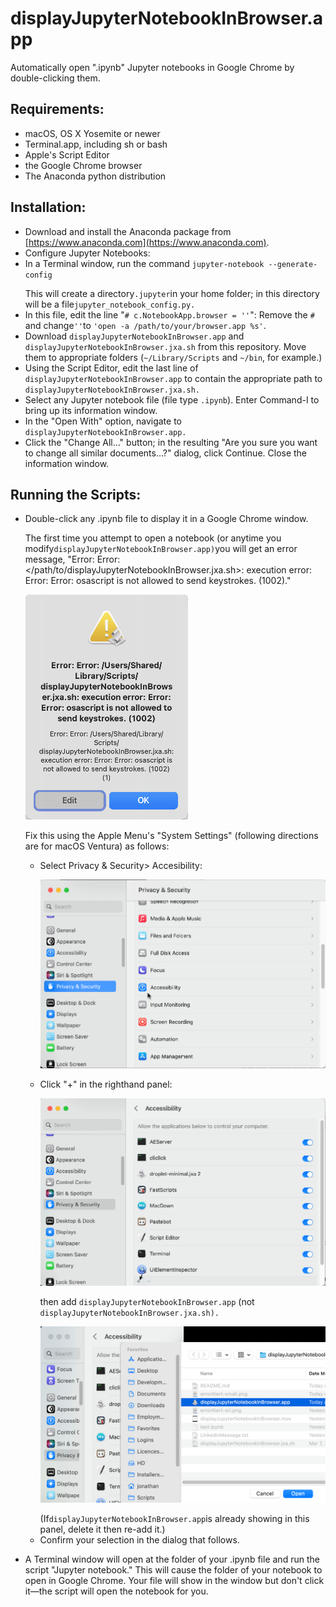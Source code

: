 # displayJupyterNotebookInBrowser.app
Automatically open ".ipynb" Jupyter notebooks in Google Chrome by double-clicking them.
## Requirements:
- macOS, OS X Yosemite or newer
- Terminal.app, including sh or bash
- Apple's Script Editor
- the Google Chrome browser
- The Anaconda python distribution

## Installation:
- Download and install the Anaconda package from [https://www.anaconda.com](https://www.anaconda.com).
- Configure Jupyter Notebooks:
 - In a Terminal window, run the command
 `jupyter-notebook --generate-config`<p></p>
 This will create a directory`.jupyter`in your home folder; in this directory will be a file`jupyter_notebook_config.py.`
 - In this file, edit the line "`# c.NotebookApp.browser = ''`": Remove the `#` and change`''`to `'open -a /path/to/your/browser.app %s'`.
- Download `displayJupyterNotebookInBrowser.app` and `displayJupyterNotebookInBrowser.jxa.sh` from this repository. Move them to appropriate folders (`~/Library/Scripts` and `~/bin`, for example.)
- Using the Script Editor, edit the last line of `displayJupyterNotebookInBrowser.app` to contain the appropriate path to `displayJupyterNotebookInBrowser.jxa.sh.`
- Select any Jupyter notebook file (file type `.ipynb`). Enter Command-I to bring up its information window.
- In the "Open With" option, navigate to `displayJupyterNotebookInBrowser.app.`
- Click the "Change All…" button; in the resulting "Are you sure you want to change all similar documents...?" dialog, click Continue. Close the information window.

## Running the Scripts:
- Double-click any .ipynb file to display it in a Google Chrome window.<p></p>
The first time you attempt to open a notebook (or anytime you modify`displayJupyterNotebookInBrowser.app)`you will get an error message, "Error: Error: </path/to/displayJupyterNotebookInBrowser.jxa.sh>: execution error: Error: Error: osascript is not allowed to send keystrokes. (1002)."<p></p>![Error message](img/errorAlert-small.png)<p></p>
Fix this using the Apple Menu's "System Settings" (following directions are for macOS Ventura) as follows:
  - Select Privacy & Security> Accesibility:<p></p>![Image 1](img/1.png)<p></p>
  - Click "+" in the righthand panel:<p></p>![Image 2](img/2.png)<p></p>
	then add `displayJupyterNotebookInBrowser.app` (not `displayJupyterNotebookInBrowser.jxa.sh).`<p></p>![Image 3](img/3.png)<p></p>
	(If`displayJupyterNotebookInBrowser.app`is already showing in this panel, delete it then re-add it.)
  - Confirm your selection in the dialog that follows.

 - A Terminal window will open at the folder of your .ipynb file and run the script "Jupyter notebook." This will cause the folder of your notebook to open in Google Chrome. Your file will show in the window but don't click it—the script will open the notebook for you.